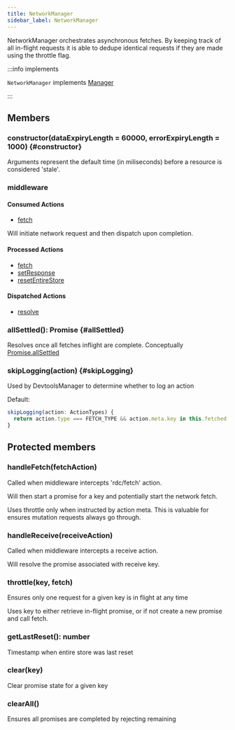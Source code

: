 ```yaml
---
title: NetworkManager
sidebar_label: NetworkManager
---
```


<head>
  <title>NetworkManager - Orchestrating efficient race-condition free fetching</title>
</head>


NetworkManager orchestrates asynchronous fetches. By keeping track of all in-flight requests
it is able to dedupe identical requests if they are made using the throttle flag.

:::info implements

`NetworkManager` implements [Manager](./Manager.md)

:::

## Members

### constructor(dataExpiryLength = 60000, errorExpiryLength = 1000) {#constructor}

Arguments represent the default time (in miliseconds) before a resource is considered 'stale'.

### middleware

#### Consumed Actions

- [fetch](./Controller.md#fetch)

Will initiate network request and then dispatch upon completion.

#### Processed Actions

- [fetch](./Controller.md#fetch)
- [setResponse](./Controller.md#setResponse)
- [resetEntireStore](./Controller.md#resetEntireStore)

#### Dispatched Actions

- [resolve](./Controller.md#resolve)

### allSettled(): Promise {#allSettled}

Resolves once all fetches inflight are complete. Conceptually [Promise.allSettled](https://developer.mozilla.org/en-US/docs/Web/JavaScript/Reference/Global_Objects/Promise/allSettled)

### skipLogging(action) {#skipLogging}

Used by DevtoolsManager to determine whether to log an action

Default:

```ts
skipLogging(action: ActionTypes) {
  return action.type === FETCH_TYPE && action.meta.key in this.fetched;
}
```

## Protected members

### handleFetch(fetchAction)

Called when middleware intercepts 'rdc/fetch' action.

Will then start a promise for a key and potentially start the network
fetch.

Uses throttle only when instructed by action meta. This is valuable
for ensures mutation requests always go through.

### handleReceive(receiveAction)

Called when middleware intercepts a receive action.

Will resolve the promise associated with receive key.

### throttle(key, fetch)

Ensures only one request for a given key is in flight at any time

Uses key to either retrieve in-flight promise, or if not
create a new promise and call fetch.

### getLastReset(): number

Timestamp when entire store was last reset

### clear(key)

Clear promise state for a given key

### clearAll()

Ensures all promises are completed by rejecting remaining

